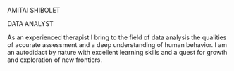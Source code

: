 AMITAI SHIBOLET

DATA ANALYST 


As an experienced therapist I bring to the field of data analysis the qualities of accurate
assessment and a deep understanding of human behavior.
I am an autodidact by nature with excellent learning skills and a quest for growth and
exploration of new frontiers.
